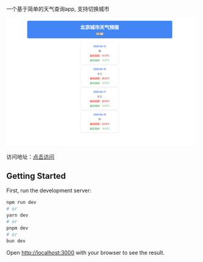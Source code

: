 一个基于简单的天气查询app, 支持切换城市

![截图](/screenshots/image.png?raw=true)

访问地址：[点击访问](https://weather-ildjcjzp4-zzzzzjhhhhs-projects.vercel.app/)


## Getting Started

First, run the development server:

```bash
npm run dev
# or
yarn dev
# or
pnpm dev
# or
bun dev
```

Open [http://localhost:3000](http://localhost:3000) with your browser to see the result.
